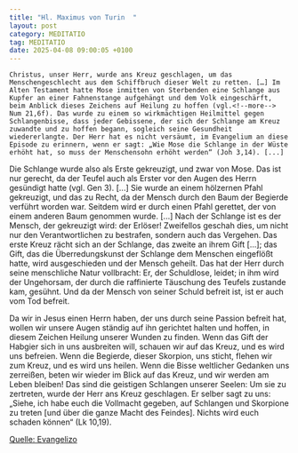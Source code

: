 ```yaml
---
title: "Hl. Maximus von Turin  "
layout: post
category: MEDITATIO
tag: MEDITATIO
date: 2025-04-08 09:00:05 +0100
---
```

	Christus, unser Herr, wurde ans Kreuz geschlagen, um das Menschengeschlecht aus dem Schiffbruch dieser Welt zu retten. […] Im Alten Testament hatte Mose inmitten von Sterbenden eine Schlange aus Kupfer an einer Fahnenstange aufgehängt und dem Volk eingeschärft, beim Anblick dieses Zeichens auf Heilung zu hoffen (vgl.<!--more--> Num 21,6f). Das wurde zu einem so wirkmächtigen Heilmittel gegen Schlangenbisse, dass jeder Gebissene, der sich der Schlange am Kreuz zuwandte und zu hoffen begann, sogleich seine Gesundheit wiedererlangte. Der Herr hat es nicht versäumt, im Evangelium an diese Episode zu erinnern, wenn er sagt: „Wie Mose die Schlange in der Wüste erhöht hat, so muss der Menschensohn erhöht werden“ (Joh 3,14). [...]
 
Die Schlange wurde also als Erste gekreuzigt, und zwar von Mose. Das ist nur gerecht, da der Teufel auch als Erster vor den Augen des Herrn gesündigt hatte (vgl. Gen 3). [...] Sie wurde an einem hölzernen Pfahl gekreuzigt, und das zu Recht, da der Mensch durch den Baum der Begierde verführt worden war. Seitdem wird er durch einen Pfahl gerettet, der von einem anderen Baum genommen wurde. [...] Nach der Schlange ist es der Mensch, der gekreuzigt wird: der Erlöser! Zweifellos geschah dies, um nicht nur den Verantwortlichen zu bestrafen, sondern auch das Vergehen. Das erste Kreuz rächt sich an der Schlange, das zweite an ihrem Gift [...]; das Gift, das die Überredungskunst der Schlange dem Menschen eingeflößt hatte, wird ausgeschieden und der Mensch geheilt. Das hat der Herr durch seine menschliche Natur vollbracht: Er, der Schuldlose, leidet; in ihm wird der Ungehorsam, der durch die raffinierte Täuschung des Teufels zustande kam, gesühnt. Und da der Mensch von seiner Schuld befreit ist, ist er auch vom Tod befreit.
 
Da wir in Jesus einen Herrn haben, der uns durch seine Passion befreit hat, wollen wir unsere Augen ständig auf ihn gerichtet halten und hoffen, in diesem Zeichen Heilung unserer Wunden zu finden. Wenn das Gift der Habgier sich in uns ausbreiten will, schauen wir auf das Kreuz, und es wird uns befreien. Wenn die Begierde, dieser Skorpion, uns sticht, flehen wir zum Kreuz, und es wird uns heilen. Wenn die Bisse weltlicher Gedanken uns zerreißen, beten wir wieder im Blick auf das Kreuz, und wir werden am Leben bleiben! Das sind die geistigen Schlangen unserer Seelen: Um sie zu zertreten, wurde der Herr ans Kreuz geschlagen. Er selber sagt zu uns: „Siehe, ich habe euch die Vollmacht gegeben, auf Schlangen und Skorpione zu treten [und über die ganze Macht des Feindes]. Nichts wird euch schaden können“ (Lk 10,19). 

[Quelle: Evangelizo](https://evangeliumtagfuertag.org/DE/gospel)